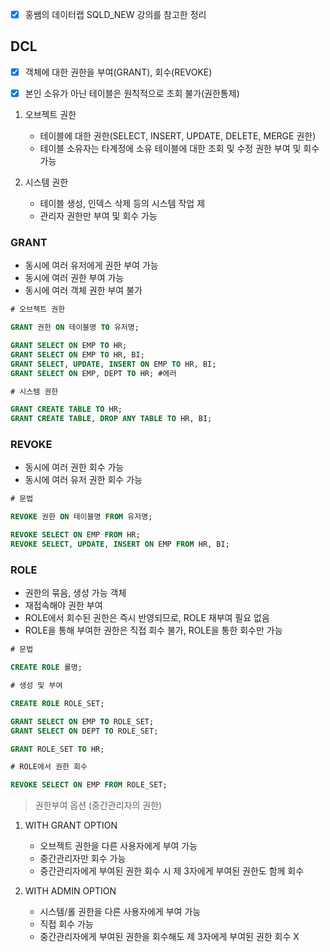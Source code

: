 - [X] 홍쌤의 데이터랩 SQLD_NEW 강의를 참고한 정리

## DCL

- [x] 객체에 대한 권한을 부여(GRANT), 회수(REVOKE)
- [x] 본인 소유가 아닌 테이블은 원칙적으로 조회 불가(권한통제)


1. 오브젝트 권한
   - 테이블에 대한 권한(SELECT, INSERT, UPDATE, DELETE, MERGE 권한)
   - 테이블 소유자는 타계정에 소유 테이블에 대한 조회 및 수정 권한 부여 및 회수 가능

2. 시스템 권한
   - 테이블 생성, 인덱스 삭제 등의 시스템 작업 제
   - 관리자 권한만 부여 및 회수 가능


### GRANT

- 동시에 여러 유저에게 권한 부여 가능
- 동시에 여러 권한 부여 가능
- 동시에 여러 객체 권한 부여 불가

```SQL
# 오브젝트 권한

GRANT 권한 ON 테이블명 TO 유저명;

GRANT SELECT ON EMP TO HR;
GRANT SELECT ON EMP TO HR, BI;
GRANT SELECT, UPDATE, INSERT ON EMP TO HR, BI;
GRANT SELECT ON EMP, DEPT TO HR; #에러
```

```SQL
# 시스템 권한

GRANT CREATE TABLE TO HR;
GRANT CREATE TABLE, DROP ANY TABLE TO HR, BI;
```


### REVOKE

- 동시에 여러 권한 회수 가능
- 동시에 여러 유저 권한 회수 가능

```SQL
# 문법

REVOKE 권한 ON 테이블명 FROM 유저명;

REVOKE SELECT ON EMP FROM HR;
REVOKE SELECT, UPDATE, INSERT ON EMP FROM HR, BI;
```


### ROLE

- 권한의 묶음, 생성 가능 객체
- 재접속해야 권한 부여
- ROLE에서 회수된 권한은 즉시 반영되므로, ROLE 재부여 필요 없음
- ROLE을 통해 부여한 권한은 직접 회수 불가, ROLE을 통한 회수만 가능

```SQL
# 문법

CREATE ROLE 롤명;
```

```SQL
# 생성 및 부여

CREATE ROLE ROLE_SET;

GRANT SELECT ON EMP TO ROLE_SET;
GRANT SELECT ON DEPT TO ROLE_SET;

GRANT ROLE_SET TO HR;
```

```SQL
# ROLE에서 권한 회수

REVOKE SELECT ON EMP FROM ROLE_SET;
```


> 권한부여 옵션 (중간관리자의 권한)
1. WITH GRANT OPTION
   - 오브젝트 권한을 다른 사용자에게 부여 가능
   - 중간관리자만 회수 가능
   - 중간관리자에게 부여된 권한 회수 시 제 3자에게 부여된 권한도 함께 회수
 
2. WITH ADMIN OPTION
   - 시스템/롤 권한을 다른 사용자에게 부여 가능
   - 직접 회수 가능
   - 중간관리자에게 부여된 권한을 회수해도 제 3자에게 부여된 권한 회수 X 

